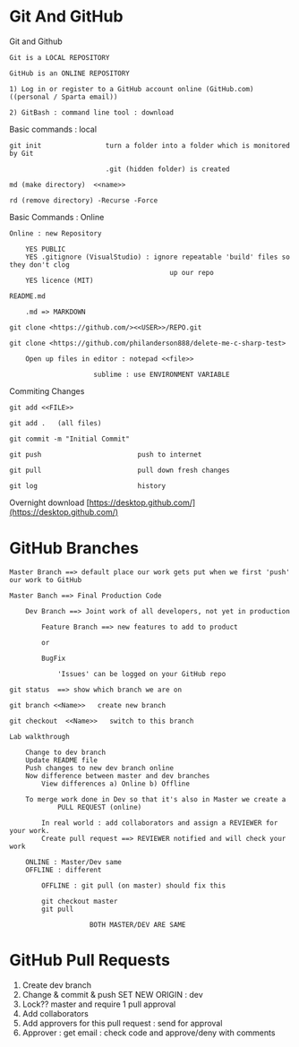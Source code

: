 # Git And GitHub

Git and Github

```
Git is a LOCAL REPOSITORY

GitHub is an ONLINE REPOSITORY

1) Log in or register to a GitHub account online (GitHub.com)  ((personal / Sparta email))

2) GitBash : command line tool : download
```

Basic commands : local

```
git init 				turn a folder into a folder which is monitored by Git

						.git (hidden folder) is created

md (make directory)  <<name>>

rd (remove directory) -Recurse -Force
```

Basic Commands : Online

```
Online : new Repository

	YES PUBLIC
	YES .gitignore (VisualStudio) : ignore repeatable 'build' files so they don't clog 
										up our repo
	YES licence (MIT)

README.md    

	.md => MARKDOWN

git clone <https://github.com/><<USER>>/REPO.git	

git clone <https://github.com/philanderson888/delete-me-c-sharp-test>	

	Open up files in editor : notepad <<file>>

	                 sublime : use ENVIRONMENT VARIABLE
```

Commiting Changes

```
git add <<FILE>>

git add .   (all files)

git commit -m "Initial Commit"

git push  						push to internet 

git pull 						pull down fresh changes

git log 						history
```

Overnight download [https://desktop.github.com/](https://desktop.github.com/)

# GitHub Branches

```
Master Branch ==> default place our work gets put when we first 'push' our work to GitHub

Master Banch ==> Final Production Code

	Dev Branch ==> Joint work of all developers, not yet in production

		Feature Branch ==> new features to add to product

		or

		BugFix

			'Issues' can be logged on your GitHub repo

git status  ==> show which branch we are on

git branch <<Name>>   create new branch

git checkout  <<Name>>   switch to this branch  

Lab walkthrough

	Change to dev branch
	Update README file
	Push changes to new dev branch online
	Now difference between master and dev branches
		View differences a) Online b) Offline

	To merge work done in Dev so that it's also in Master we create a
			PULL REQUEST (online)	

		In real world : add collaborators and assign a REVIEWER for your work.
		Create pull request ==> REVIEWER notified and will check your work

	ONLINE : Master/Dev same
	OFFLINE : different

		OFFLINE : git pull (on master) should fix this

		git checkout master
		git pull

					BOTH MASTER/DEV ARE SAME
```

# GitHub Pull Requests

1. Create dev branch
2. Change & commit & push
SET NEW ORIGIN : dev
3. Lock?? master and require 1 pull approval
4. Add collaborators
5. Add approvers for this pull request : send for approval
6. Approver : get email : check code and approve/deny with comments